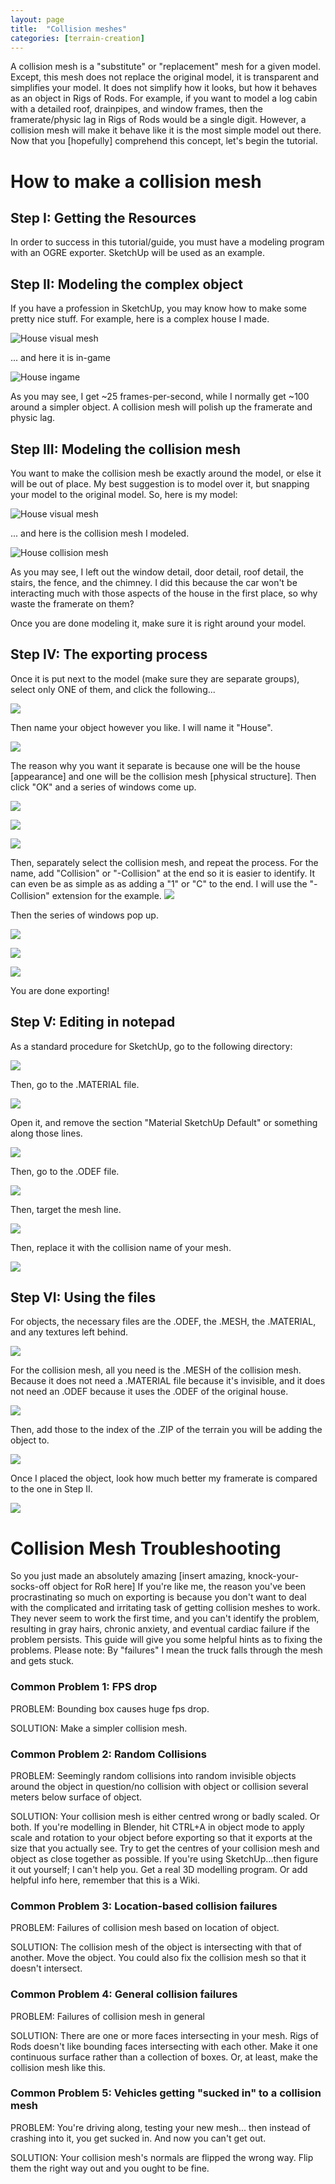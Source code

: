 ```yaml
---
layout: page
title:  "Collision meshes"
categories: [terrain-creation]
---
```


A collision mesh is a "substitute" or "replacement" mesh for a given model. Except, this mesh does not replace the original model, it is transparent and simplifies your model. It does not simplify how it looks, but how it behaves as an object in Rigs of Rods. For example, if you want to model a log cabin with a detailed roof, drainpipes, and window frames, then the framerate/physic lag in Rigs of Rods would be a single digit. However, a collision mesh will make it behave like it is the most simple model out there. Now that you \[hopefully\] comprehend this concept, let's begin the tutorial.

How to make a collision mesh
============================

Step I: Getting the Resources
-----------------------------

In order to success in this tutorial/guide, you must have a modeling program with an OGRE exporter. SketchUp will be used as an example.

Step II: Modeling the complex object
------------------------------------

If you have a profession in SketchUp, you may know how to make some pretty nice stuff. For example, here is a complex house I made.

![House visual mesh](/images/collisionmeshes-house-visual.png)

... and here it is in-game

![House ingame](/images/collisionmeshes-house-ingame.png)

As you may see, I get ~25 frames-per-second, while I normally get ~100 around a simpler object. A collision mesh will polish up the framerate and physic lag.

Step III: Modeling the collision mesh
-------------------------------------

You want to make the collision mesh be exactly around the model, or else it will be out of place. My best suggestion is to model over it, but snapping your model to the original model. So, here is my model:

![House visual mesh](/images/collisionmeshes-house-visual.png)

... and here is the collision mesh I modeled.

![House collision mesh](/images/collisionmeshes-house.png)

As you may see, I left out the window detail, door detail, roof detail, the stairs, the fence, and the chimney. I did this because the car won't be interacting much with those aspects of the house in the first place, so why waste the framerate on them?

Once you are done modeling it, make sure it is right around your model.

Step IV: The exporting process
------------------------------

Once it is put next to the model (make sure they are separate groups), select only ONE of them, and click the following...

![](/images/collisionmeshes-sketchup-5.png)

Then name your object however you like. I will name it "House".

![](/images/collisionmeshes-sketchup-6.png)

The reason why you want it separate is because one will be the house \[appearance\] and one will be the collision mesh \[physical structure\]. Then click "OK" and a series of windows come up.

![](/images/collisionmeshes-sketchup-7.png)

![](/images/collisionmeshes-sketchup-8.png)

![](/images/collisionmeshes-sketchup-9.png)

Then, separately select the collision mesh, and repeat the process. For the name, add "Collision" or "-Collision" at the end so it is easier to identify. It can even be as simple as as adding a "1" or "C" to the end. I will use the "-Collision" extension for the example.
![](/images/collisionmeshes-sketchup-10.png)

Then the series of windows pop up.

![](/images/collisionmeshes-sketchup-7.png)

![](/images/collisionmeshes-sketchup-8.png)

![](/images/collisionmeshes-sketchup-9.png)

You are done exporting!

Step V: Editing in notepad
--------------------------

As a standard procedure for SketchUp, go to the following directory:

![](/images/collisionmeshes-sketchup-11.png)

Then, go to the .MATERIAL file.

![](/images/collisionmeshes-sketchup-12.png)

Open it, and remove the section "Material SketchUp Default" or something along those lines.

![](/images/collisionmeshes-sketchup-13.png)

Then, go to the .ODEF file.

![](/images/collisionmeshes-sketchup-14.png)

Then, target the mesh line.

![](/images/collisionmeshes-odef-1.png)

Then, replace it with the collision name of your mesh.

![](/images/collisionmeshes-odef-2.png)

Step VI: Using the files
------------------------

For objects, the necessary files are the .ODEF, the .MESH, the .MATERIAL, and any textures left behind.

![](/images/collisionmeshes-sketchup-17.png)

For the collision mesh, all you need is the .MESH of the collision mesh. Because it does not need a .MATERIAL file because it's invisible, and it does not need an .ODEF because it uses the .ODEF of the original house.

![](/images/collisionmeshes-sketchup-18.png)

Then, add those to the index of the .ZIP of the terrain you will be adding the object to.

![](/images/collisionmeshes-sketchup-19.png)

Once I placed the object, look how much better my framerate is compared to the one in Step II.

![](/images/collisionmeshes-house-ingame-2.png)

# Collision Mesh Troubleshooting

So you just made an absolutely amazing \[insert amazing, knock-your-socks-off object for RoR here\] If you're like me, the reason you've been procrastinating so much on exporting is because you don't want to deal with the complicated and irritating task of getting collision meshes to work. They never seem to work the first time, and you can't identify the problem, resulting in gray hairs, chronic anxiety, and eventual cardiac failure if the problem persists. This guide will give you some helpful hints as to fixing the problems. Please note: By "failures" I mean the truck falls through the mesh and gets stuck.

### **Common Problem 1**: FPS drop

PROBLEM: Bounding box causes huge fps drop.

SOLUTION: Make a simpler collision mesh.

### **Common Problem 2**: Random Collisions

PROBLEM: Seemingly random collisions into random invisible objects around the object in question/no collision with object or collision several meters below surface of object.

SOLUTION: Your collision mesh is either centred wrong or badly scaled. Or both. If you're modelling in Blender, hit CTRL+A in object mode to apply scale and rotation to your object before exporting so that it exports at the size that you actually see. Try to get the centres of your collision mesh and object as close together as possible. If you're using SketchUp...then figure it out yourself; I can't help you. Get a real 3D modelling program. Or add helpful info here, remember that this is a Wiki.

### **Common Problem 3**: Location-based collision failures

PROBLEM: Failures of collision mesh based on location of object.

SOLUTION: The collision mesh of the object is intersecting with that of another. Move the object. You could also fix the collision mesh so that it doesn't intersect.

### **Common Problem 4**: General collision failures

PROBLEM: Failures of collision mesh in general

SOLUTION: There are one or more faces intersecting in your mesh. Rigs of Rods doesn't like bounding faces intersecting with each other. Make it one continuous surface rather than a collection of boxes. Or, at least, make the collision mesh like this.

### **Common Problem 5**: Vehicles getting "sucked in" to a collision mesh

PROBLEM: You're driving along, testing your new mesh... then instead of crashing into it, you get sucked in. And now you can't get out.

SOLUTION: Your collision mesh's normals are flipped the wrong way. Flip them the right way out and you ought to be fine.
